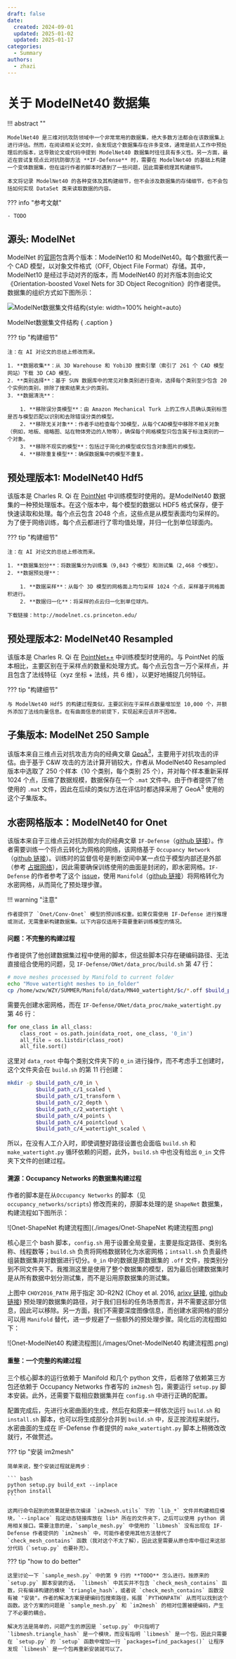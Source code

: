```yaml
---
draft: false
date: 
  created: 2024-09-01
  updated: 2025-01-02
  updated: 2025-01-17
categories:
  - Summary 
authors:
  - zhazi
---
```


# 关于 ModelNet40 数据集

!!! abstract ""

    ModelNet40 是三维对抗攻防领域中一个非常常用的数据集，绝大多数方法都会在该数据集上进行评估。然而，在阅读相关论文时，会发现这个数据集存在许多变体，通常是前人工作中预处理后的版本，这导致论文或代码中提到 ModelNet40 数据集时往往具有多义性。另一方面，最近在尝试复现点云对抗防御方法 **IF-Defense** 时，需要在 ModelNet40 的基础上构建一个变体数据集，但在运行作者的脚本时遇到了一些问题，因此需要梳理其构建细节。

    本文将记录 ModelNet40 的各种变体及其构建细节，但不会涉及数据集的存储细节，也不会包括如何实现 DataSet 类来读取数据的内容。

??? info "参考文献"

    - TODO 
<!-- more -->

## 源头: ModelNet

ModelNet 的[官网](https://modelnet.cs.princeton.edu/)包含两个版本：ModelNet10 和 ModelNet40。每个数据代表一个 CAD 模型，以对象文件格式（OFF, Object File Format）存储。其中，ModelNet10 是经过手动对齐的版本，而 ModelNet40 的对齐版本则由论文《Orientation-boosted Voxel Nets for 3D Object Recognition》的作者提供。数据集的组织方式如下图所示：

![ModelNet数据集文件结构](./images/ModelNet文件架构示意图.png){style: width=100% height=auto}

ModelNet数据集文件结构
{ .caption }

??? tip "构建细节"

    注：在 AI 对论文的总结上修改而来。

    1. **数据收集**：从 3D Warehouse 和 Yobi3D 搜索引擎（索引了 261 个 CAD 模型网站）下载 3D CAD 模型。
    2. **类别选择**：基于 SUN 数据库中的常见对象类别进行查询，选择每个类别至少包含 20 个实例的类别，排除了搜索结果太少的类别。
    3. **数据清洗**：

        1. **移除误分类模型**：由 Amazon Mechanical Turk 上的工作人员确认类别标签是否与模型匹配以识别和去除错误分类的模型。
        2. **移除无关对象**：作者手动检查每个3D模型，从每个CAD模型中移除不相关对象（例如，地板、缩略图、站在物体旁边的人物等），确保每个网格模型只包含属于标注类别的一个对象。
        3. **移除不现实的模型**：包括过于简化的模型或仅包含对象图片的模型。
        4. **移除重复模型**：确保数据集中的模型不重复。

## 预处理版本1: ModelNet40 Hdf5

该版本是 Charles R. Qi 在 [PointNet](https://github.com/charlesq34/pointnet) 中训练模型时使用的。是ModelNet40 数据集的一种预处理版本。在这个版本中，每个模型的数据以 HDF5 格式保存，便于快速读取和处理。每个点云包含 2048 个点，这些点是从模型表面均匀采样的。为了便于网络训练，每个点云都进行了零均值处理，并归一化到单位球面内。

??? tip "构建细节"

    注：在 AI 对论文的总结上修改而来。

    1. **数据集划分**：将数据集分为训练集（9,843 个模型）和测试集（2,468 个模型）。
    2. **数据预处理**：

        1. **数据采样**：从每个 3D 模型的网格面上均匀采样 1024 个点，采样基于网格面积进行。
        2. **数据归一化**：将采样的点云归一化到单位球内。

    下载链接：http://modelnet.cs.princeton.edu/

## 预处理版本2: ModelNet40 Resampled

该版本是 Charles R. Qi 在 [PointNet++](https://github.com/charlesq34/pointnet2) 中训练模型时使用的。与 PointNet 的版本相比，主要区别在于采样点的数量和处理方式。每个点云包含一万个采样点，并且包含了法线特征（xyz 坐标 + 法线，共 6 维），以更好地捕捉几何特征。

??? tip "构建细节"
  
    与 ModelNet40 Hdf5 的构建过程类似，主要区别在于采样点数量增加至 10,000 个，并额外添加了法线向量信息。在有曲面信息的前提下，实现起来应该并不困难。


## 子集版本: ModelNet 250 Sample

该版本来自三维点云对抗攻击方向的经典文章 [GeoA$^3$](https://github.com/Gorilla-Lab-SCUT/GeoA3)，主要用于对抗攻击的评估。由于基于 C&W 攻击的方法计算开销较大，作者从 ModelNet40 Resampled 版本中选取了 250 个样本（10 个类别，每个类别 25 个），并对每个样本重新采样 1024 个点，压缩了数据规模，数据保存在一个 `.mat` 文件中。由于作者提供了他使用的 `.mat` 文件，因此在后续的类似方法在评估时都选择采用了 GeoA$^3$ 使用的这个子集版本。

## 水密网格版本：ModelNet40 for Onet

该版本来自于三维点云对抗防御方向的经典文章 `IF-Defense`（[github 链接](https://github.com/Wuziyi616/IF-Defense/tree/main)）。作者需要训练一个将点云转化为网格的网络，该网络基于 `Occupancy Network`（[github 链接](https://github.com/autonomousvision/occupancy_networks)）。训练时的监督信号是判断空间中某一点位于模型内部还是外部（参考 [占据网络](./occupancy_network.md)），因此需要确保训练使用的曲面是封闭的，即水密网格。`IF-Defense` 的作者参考了这个 [issue](https://github.com/autonomousvision/occupancy_networks/issues/27)，使用 `Manifold`（[github 链接](https://github.com/hjwdzh/Manifold)）将网格转化为水密网格，从而简化了预处理步骤。

!!! warning "注意"

    作者提供了 `Onet/Conv-Onet` 模型的预训练权重。如果仅需使用 IF-Defense 进行推理或测试，无需重新构建数据集。以下内容仅适用于需要重新训练模型的情况。

#### 问题：不完整的构建过程

作者提供了他创建数据集过程中使用的脚本，但这些脚本只存在硬编码路径、无法直接组合使用的问题，见 `IF-Defense/ONet/data_proc/build.sh` 第 47 行：

```bash linenums="47" hl_lines="3" title="build.sh"
# move meshes processed by Manifold to current folder
echo "Move watertight meshes to in_folder"
cp /home/wzw/WZY/SUMMER/Manifold/data/MN40_watertight/$c/*.off $build_path_c/2_watertight
```

需要先创建水密网格，而在 `IF-Defense/ONet/data_proc/make_watertight.py` 第 46 行：

```python linenums="45" hl_lines="2" title="make_watertight.py"
for one_class in all_class:
    class_root = os.path.join(data_root, one_class, '0_in')
    all_file = os.listdir(class_root)
    all_file.sort()
```

这里对 `data_root` 中每个类别文件夹下的 `0_in` 进行操作，而不考虑手工创建时，这个文件夹会在 `build.sh` 的第 11 行创建：

```bash linenums="11" hl_lines="1" title="build.sh"
mkdir -p $build_path_c/0_in \
         $build_path_c/1_scaled \
         $build_path_c/1_transform \
         $build_path_c/2_depth \
         $build_path_c/2_watertight \
         $build_path_c/4_points \
         $build_path_c/4_pointcloud \
         $build_path_c/4_watertight_scaled \
```

所以，在没有人工介入时，即使调整好路径设置也会面临 `build.sh` 和 `make_watertight.py` 循环依赖的问题，此外，`build.sh` 中也没有给出 `0_in` 文件夹下文件的创建过程。

#### 溯源：Occupancy Networks 的数据集构建过程

作者的脚本是在从`Occupancy Networks` 的脚本（见 `occupancy_networks/scripts`) 修改而来的，原脚本处理的是 `ShapeNet` 数据集，构建流程如下图所示：

![Onet-ShapeNet 构建流程图](./images/Onet-ShapeNet 构建流程图.png)

核心是三个 bash 脚本，`config.sh` 用于设置全局变量，主要是指定路径、类别名称、线程数等；`build.sh` 负责将网格数据转化为水密网格；`intsall.sh` 负责最终组装数据集并对数据进行切分。`0_in` 中的数据是原数据集的 `.off` 文件，按类别分到不同文件夹下。我推测这里是使用了整个数据集的模型，因为最后创建数据集时是从所有数据中划分测试集，而不是沿用原数据集的测试集。

上图中 `CHOY2016_PATH` 用于指定 3D-R2N2 (Choy et al. 2016, [arixv 链接](https://arxiv.org/abs/1604.00449), [github 链接](https://github.com/chrischoy/3D-R2N2)) 预处理的数据集的路径，对于我们目标的任务场景而言，并不需要这部分信息，因此可以移除。另一方面，我们不需要深度图像信息，而创建水密网格的部分可以用 `Manifold` 替代，进一步规避了一些额外的预处理步骤。简化后的流程图如下：

![Onet-ModelNet40 构建流程图](./images/Onet-ModelNet40 构建流程图.png)

#### 重整：一个完整的构建过程

三个核心脚本的运行依赖于 Manifold 和几个 python 文件，后者除了依赖第三方包还依赖于 Occupancy Networks 作者写的 `im2mesh` 包，需要运行 `setup.py` 脚本安装。此外，还需要下载相应数据集并在 `config.sh` 中进行正确的配置。

配置完成后，先进行水密曲面的生成，然后在和原来一样依次运行 `build.sh` 和 `install.sh` 脚本，也可以将生成部分合并到 `build.sh` 中，反正按流程来就行。水密曲面的生成在 IF-Defense 作者提供的 `make_watertight.py` 脚本上稍微改改就行，不做赘述。

??? tip "安装 im2mesh"

    简单来说，整个安装过程就是两步：

    ``` bash
    python setup.py build_ext --inplace
    python install
    ```

    这两行命令起到的效果就是依次编译 `im2mesh.utils` 下的 `lib_*` 文件并构建相应模块，`--inplace` 指定动态链接库放在 lib* 所在的文件夹下，之后可以使用 python 调用相关接口。需要注意的是，`sample_mesh.py` 中使用的 `libmesh` 没有出现在 IF-Defense 作者提供的 `im2mesh` 中，可能作者使用其他方法替代了 `check_mesh_contains` 函数（我对这个不太了解），因此这里需要从原仓库中借过来这部分代码（`setup.py` 也要补充）。

??? tip "how to do better"

    这里讨论一下 `sample_mesh.py` 中的第 9 行的 **TODO** 怎么进行。按原来的 `setup.py` 脚本安装的话， `libmesh` 中其实并不包含 `check_mesh_contains` 函数，只有编译构建的模块 `triangle_hash`，或者说 `check_mesh_contains` 函数没有被 "安装"。作者的解决方案是硬编码包搜索路径，拓展 `PYTHONPATH` 从而可以找到这个函数。这个方案的问题是 `sample_mesh.py` 和 `im2mesh` 的相对位置被硬编码，产生了不必要的耦合。

    解决方法是简单的，问题产生的原因是 `setup.py` 中只指明了 `libmesh.triangle_hash` 是一个模块，而没有指明 `libmesh` 是一个包，因此只需要在 `setup.py` 的 `setup` 函数中增加一行 `packages=find_packages()` 让程序发现 `libmesh` 是一个包再重新安装就可以了。
